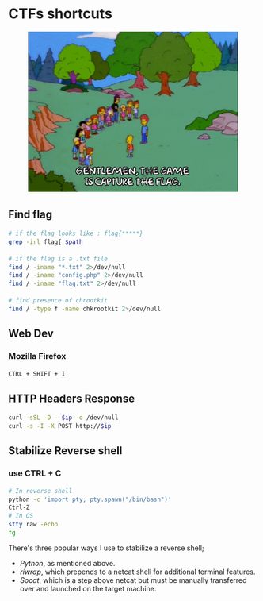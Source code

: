 # CTFs shortcuts

<figure><img src="../.gitbook/assets/ctf.gif" alt=""><figcaption></figcaption></figure>

## Find flag

```bash
# if the flag looks like : flag{*****}
grep -irl flag{ $path

# if the flag is a .txt file
find / -iname "*.txt" 2>/dev/null
find / -iname "config.php" 2>/dev/null
find / -iname "flag.txt" 2>/dev/null

# find presence of chrootkit
find / -type f -name chkrootkit 2>/dev/null
```

## Web Dev

### Mozilla Firefox

`CTRL + SHIFT + I`

## HTTP Headers Response

```bash
curl -sSL -D - $ip -o /dev/null
curl -s -I -X POST http://$ip
```

## Stabilize Reverse shell

### use CTRL + C

```bash
# In reverse shell
python -c 'import pty; pty.spawn("/bin/bash")'
Ctrl-Z
# In OS
stty raw -echo
fg
```

There's three popular ways I use to stabilize a reverse shell;

* _Python_, as mentioned above.
* _riwrap_, which prepends to a netcat shell for additional terminal features.
* _Socat_, which is a step above netcat but must be manually transferred over and launched on the target machine.
